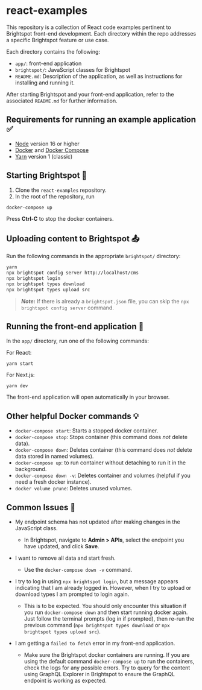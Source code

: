 # react-examples

This repository is a collection of React code examples pertinent to Brightspot front-end development. Each directory within the repo addresses a specific Brightspot feature or use case.

Each directory contains the following:

- `app/`: front-end application
- `brightspot/`: JavaScript classes for Brightspot
- `README.md`: Description of the application, as well as instructions for installing and running it.

After starting Brightspot and your front-end application, refer to the associated `README.md` for further information.

## Requirements for running an example application ✅

- [Node](https://nodejs.org/en/) version 16 or higher
- [Docker](https://docs.docker.com/) and [Docker Compose](https://docs.docker.com/compose/install/)
- [Yarn](https://classic.yarnpkg.com/lang/en/) version 1 (classic)

## Starting Brightspot 🚀

1. Clone the `react-examples` repository.
1. In the root of the repository, run

```sh
docker-compose up
```

Press **Ctrl-C** to stop the docker containers.

## Uploading content to Brightspot 📤

Run the following commands in the appropriate `brightspot/` directory:

```sh
yarn
npx brightspot config server http://localhost/cms
npx brightspot login
npx brightspot types download
npx brightspot types upload src
```

> **_Note:_** If there is already a `brightspot.json` file, you can skip the `npx brightspot config server` command.

## Running the front-end application 👟

In the `app/` directory, run one of the following commands:

For React:

```
yarn start
```

For Next.js:

```
yarn dev
```

The front-end application will open automatically in your browser.

## Other helpful Docker commands 💡

- `docker-compose start`: Starts a stopped docker container.
- `docker-compose stop`: Stops container (this command does *not* delete data).
- `docker-compose down`: Deletes container (this command does *not* delete data stored in named volumes).
- `docker-compose up`: to run container without detaching to run it in the background.
- `docker-compose down -v`: Deletes container and volumes (helpful if you need a fresh docker instance).
- `docker volume prune`: Deletes unused volumes.

## Common Issues 🤔

* My endpoint schema has not updated after making changes in the JavaScript class.

   - In Brightspot, navigate to **Admin > APIs**, select the endpoint you have updated, and click **Save**.

* I want to remove all data and start fresh.

   - Use the `docker-compose down -v` command.

* I try to log in using `npx brightspot login`, but a message appears indicating that I am already logged in. However, when I try to upload or download types I am prompted to login again.

   - This is to be expected. You should only encounter this situation if you run `docker-compose down` and then start running docker again. Just follow the terminal prompts (log in if prompted), then re-run the previous command (`npx brightspot types download` or `npx brightspot types upload src`).

* I am getting a `failed to fetch` error in my front-end application.
   - Make sure the Brightspot docker containers are running. If you are using the default command `docker-compose up` to run the containers, check the logs for any possible errors. Try to query for the content using GraphQL Explorer in Brightspot to ensure the GraphQL endpoint is working as expected.
